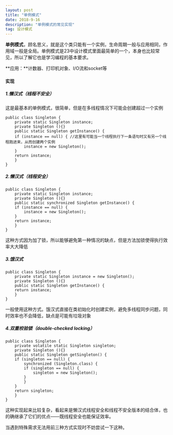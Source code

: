 ```yaml
---
layout: post
title: "单例模式"
date: 2018-9-16
description: "单例模式的常见实现"
tag: 设计模式
---  
```


**单例模式**，顾名思义，就是这个类只能有一个实例，生命周期一般与应用相同，作用域一般是全局。单例模式是23中设计模式里面最简单的一个，本身也比较常见，所以了解它也是学习编程的基本要求。

**应用：**计数器、打印机对象、I/O流和socket等

#### 实现
##### 1.懒汉式（线程不安全）
这是最基本的单例模式，很简单，但是在多线程情况下可能会创建超过一个实例
```
public class Singleton {  
    private static Singleton instance;  
    private Singleton (){}
    public static Singleton getInstance() {
    if (instance == null) {	//这里有可能当一个线程执行下一条语句时又有另一个线程跑进来，从而创建两个实例
        instance = new Singleton();
    }
    return instance;
    }
}
```

##### 2.懒汉式（线程安全）
```
public class Singleton {
    private static Singleton instance;
    private Singleton (){}
    public static synchronized Singleton getInstance() {
    if (instance == null) {
        instance = new Singleton();
    }
    return instance;
    }
}
```
这种方式因为加了锁，所以能够避免第一种情况的缺点，但是方法加锁使得执行效率大大降低

##### 3.饿汉式
```
public class Singleton {
    private static Singleton instance = new Singleton();
    private Singleton (){}
    public static Singleton getInstance() {
    return instance;
    }
}
```
一般使用这种方式。饿汉式直接在类初始化时创建实例，避免多线程同步问题，同时效率也不会降低，缺点是可能有垃圾对象

##### 4.双重校验锁（double-checked locking）
```
public class Singleton {  
    private volatile static Singleton singleton;  
    private Singleton (){}
    public static Singleton getSingleton() {
    if (singleton == null) {
        synchronized (Singleton.class) {
        if (singleton == null) {
            singleton = new Singleton();
        }
        }
    }
    return singleton;
    }
}
```
这种实现起来比较复杂，看起来是懒汉式线程安全和线程不安全版本的结合体，也的确继承了它们的优点——既线程安全也能保证效率。

当遇到特殊需求无法用前三种方式实现时不妨尝试一下这种。